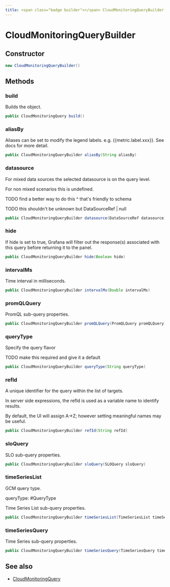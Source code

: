 ```yaml
---
title: <span class="badge builder"></span> CloudMonitoringQueryBuilder
---
```

# <span class="badge builder"></span> CloudMonitoringQueryBuilder

## Constructor

```java
new CloudMonitoringQueryBuilder()
```
## Methods

### <span class="badge object-method"></span> build

Builds the object.

```java
public CloudMonitoringQuery build()
```

### <span class="badge object-method"></span> aliasBy

Aliases can be set to modify the legend labels. e.g. {{metric.label.xxx}}. See docs for more detail.

```java
public CloudMonitoringQueryBuilder aliasBy(String aliasBy)
```

### <span class="badge object-method"></span> datasource

For mixed data sources the selected datasource is on the query level.

For non mixed scenarios this is undefined.

TODO find a better way to do this ^ that's friendly to schema

TODO this shouldn't be unknown but DataSourceRef | null

```java
public CloudMonitoringQueryBuilder datasource(DataSourceRef datasource)
```

### <span class="badge object-method"></span> hide

If hide is set to true, Grafana will filter out the response(s) associated with this query before returning it to the panel.

```java
public CloudMonitoringQueryBuilder hide(Boolean hide)
```

### <span class="badge object-method"></span> intervalMs

Time interval in milliseconds.

```java
public CloudMonitoringQueryBuilder intervalMs(Double intervalMs)
```

### <span class="badge object-method"></span> promQLQuery

PromQL sub-query properties.

```java
public CloudMonitoringQueryBuilder promQLQuery(PromQLQuery promQLQuery)
```

### <span class="badge object-method"></span> queryType

Specify the query flavor

TODO make this required and give it a default

```java
public CloudMonitoringQueryBuilder queryType(String queryType)
```

### <span class="badge object-method"></span> refId

A unique identifier for the query within the list of targets.

In server side expressions, the refId is used as a variable name to identify results.

By default, the UI will assign A->Z; however setting meaningful names may be useful.

```java
public CloudMonitoringQueryBuilder refId(String refId)
```

### <span class="badge object-method"></span> sloQuery

SLO sub-query properties.

```java
public CloudMonitoringQueryBuilder sloQuery(SLOQuery sloQuery)
```

### <span class="badge object-method"></span> timeSeriesList

GCM query type.

queryType: #QueryType

Time Series List sub-query properties.

```java
public CloudMonitoringQueryBuilder timeSeriesList(TimeSeriesList timeSeriesList)
```

### <span class="badge object-method"></span> timeSeriesQuery

Time Series sub-query properties.

```java
public CloudMonitoringQueryBuilder timeSeriesQuery(TimeSeriesQuery timeSeriesQuery)
```

## See also

 * <span class="badge object-type-class"></span> [CloudMonitoringQuery](./object-CloudMonitoringQuery.md)
